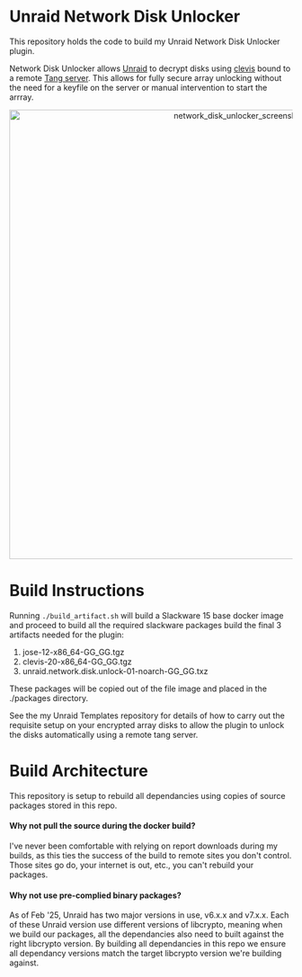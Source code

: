 # Unraid Network Disk Unlocker

This repository holds the code to build my Unraid Network Disk Unlocker plugin.

Network Disk Unlocker allows [Unraid](https://unraid.net/) to decrypt disks using [clevis](https://github.com/latchset/clevis) bound to a remote [Tang server](https://github.com/latchset/tang). This allows for fully secure array unlocking without the need for a keyfile on the server or manual intervention to start the arrray.

<p align="center">
  <img src="src/screenshot01.png" width="800" title="network_disk_unlocker_screenshot">
</p>

# Build Instructions

Running `./build_artifact.sh` will build a Slackware 15 base docker image and proceed to build all the required slackware packages build the final 3 artifacts needed for the plugin:

1. jose-12-x86_64-GG_GG.tgz
1. clevis-20-x86_64-GG_GG.tgz
1. unraid.network.disk.unlock-01-noarch-GG_GG.txz

These packages will be copied out of the file image and placed in the ./packages directory.

See the my Unraid Templates repository for details of how to carry out the requisite setup on your encrypted array disks to allow the plugin to unlock the disks automatically using a remote tang server.


# Build Architecture

This repository is setup to rebuild all dependancies using copies of source packages stored in this repo.

#### Why not pull the source during the docker build?

I've never been comfortable with relying on report downloads during my builds, as this ties the success of the build to remote sites you don't control. Those sites go do, your internet is out, etc., you can't rebuild your packages.

#### Why not use pre-complied binary packages?

As of Feb '25, Unraid has two major versions in use, v6.x.x and v7.x.x.
Each of these Unraid version use different versions of libcrypto, meaning when we build our packages, all the dependancies also need to built against the right libcrypto version.
By building all dependancies in this repo we ensure all dependancy versions match the target libcrypto version we're building against.